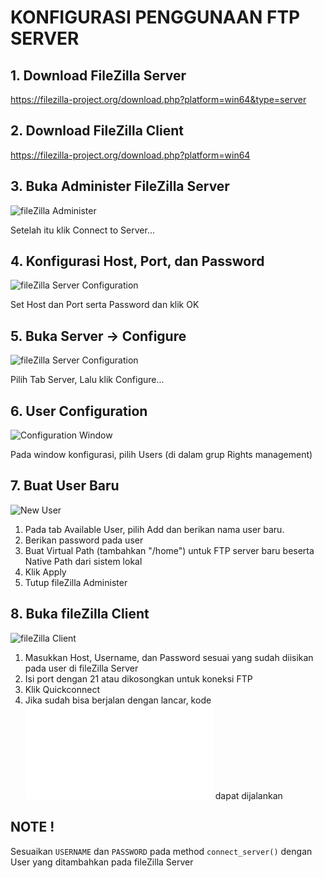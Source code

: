 # KONFIGURASI PENGGUNAAN FTP SERVER

## 1. Download FileZilla Server
https://filezilla-project.org/download.php?platform=win64&type=server

## 2. Download FileZilla Client
https://filezilla-project.org/download.php?platform=win64

## 3. Buka Administer FileZilla Server
![fileZilla Administer](./img/filezilla_administer.png)

Setelah itu klik Connect to Server...

## 4. Konfigurasi Host, Port, dan Password
![fileZilla Server Configuration](./img/filezilla_server_config.png)

Set Host dan Port serta Password dan klik OK

## 5. Buka Server -> Configure
![fileZilla Server Configuration](./img/home_administer.png)

Pilih Tab Server, Lalu klik Configure...

## 6. User Configuration
![Configuration Window](./img/config-window.png)

Pada window konfigurasi, pilih Users (di dalam grup Rights management)

## 7. Buat User Baru
![New User](./img/add-user.png)

1. Pada tab Available User, pilih Add dan berikan nama user baru.
2. Berikan password pada user
3. Buat Virtual Path (tambahkan "/home") untuk FTP server baru beserta Native Path dari sistem lokal
4. Klik Apply
5. Tutup fileZilla Administer

## 8. Buka fileZilla Client
![fileZilla Client](./img/filezilla-client.png)

1. Masukkan Host, Username, dan Password sesuai yang sudah diisikan pada user di fileZilla Server
2. Isi port dengan 21 atau dikosongkan untuk koneksi FTP
3. Klik Quickconnect
4. Jika sudah bisa berjalan dengan lancar, kode ![server.py](./server.py) dapat dijalankan

## NOTE !
Sesuaikan `USERNAME` dan `PASSWORD` pada method `connect_server()` dengan User yang ditambahkan pada fileZilla Server
